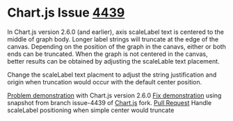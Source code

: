 # Chart.js Issue [4439](https://github.com/chartjs/Chart.js/issues/4439)

In Chart.js version 2.6.0 (and earlier), axis scaleLabel text is centered to the middle of graph body.  Longer label strings will truncate at the edge of the canvas.  Depending on the position of the graph in the canavs, either or both ends can be truncated.  When the graph is not centered in the canvas, better results can be obtained by adjusting the scaleLable text placement.

Change the scaleLabel text placment to adjust the string justification and origin when truncation would occur with the default center position.

[Problem demonstration](https://jsfiddle.net/microMerlin/3wfoL7jc/) with Chart.js version 2.6.0
[Fix demonstration](https://jsfiddle.net/microMerlin/9qLkwpqq/) using snapshot from branch issue-4439 of [Chart.js](https://github.com/mMerlin/Chart.js) fork.
[Pull Request](https://github.com/chartjs/Chart.js/pull/4463) Handle scaleLabel positioning when simple center would truncate
